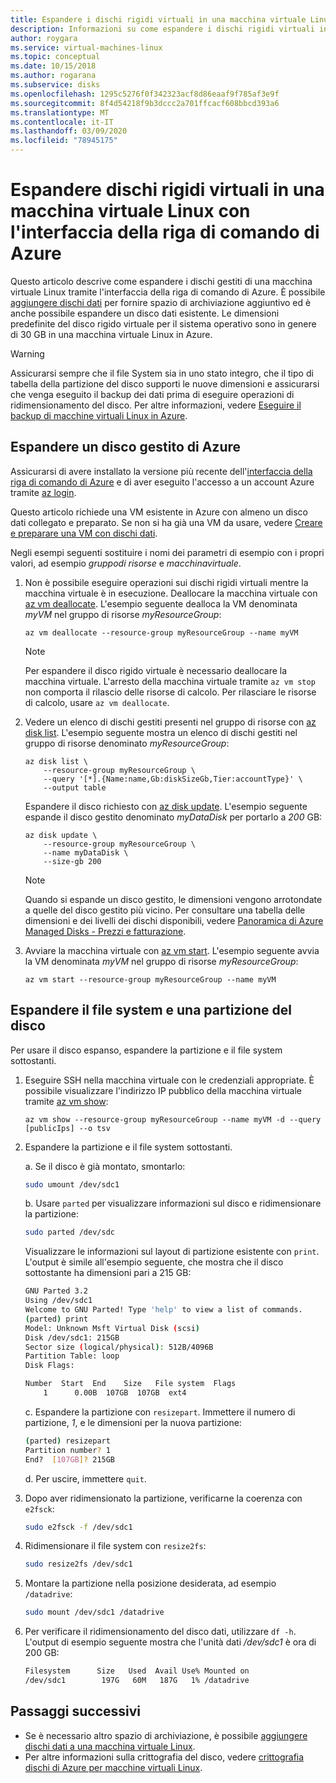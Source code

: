 ```yaml
---
title: Espandere i dischi rigidi virtuali in una macchina virtuale Linux
description: Informazioni su come espandere i dischi rigidi virtuali in una macchina virtuale Linux con l'interfaccia della riga di comando di Azure.
author: roygara
ms.service: virtual-machines-linux
ms.topic: conceptual
ms.date: 10/15/2018
ms.author: rogarana
ms.subservice: disks
ms.openlocfilehash: 1295c5276f0f342323acf8d86eaaf9f785af3e9f
ms.sourcegitcommit: 8f4d54218f9b3dccc2a701ffcacf608bbcd393a6
ms.translationtype: MT
ms.contentlocale: it-IT
ms.lasthandoff: 03/09/2020
ms.locfileid: "78945175"
---
```

# <a name="expand-virtual-hard-disks-on-a-linux-vm-with-the-azure-cli"></a>Espandere dischi rigidi virtuali in una macchina virtuale Linux con l'interfaccia della riga di comando di Azure

Questo articolo descrive come espandere i dischi gestiti di una macchina virtuale Linux tramite l'interfaccia della riga di comando di Azure. È possibile [aggiungere dischi dati](add-disk.md) per fornire spazio di archiviazione aggiuntivo ed è anche possibile espandere un disco dati esistente. Le dimensioni predefinite del disco rigido virtuale per il sistema operativo sono in genere di 30 GB in una macchina virtuale Linux in Azure. 

> [!WARNING]
> Assicurarsi sempre che il file System sia in uno stato integro, che il tipo di tabella della partizione del disco supporti le nuove dimensioni e assicurarsi che venga eseguito il backup dei dati prima di eseguire operazioni di ridimensionamento del disco. Per altre informazioni, vedere [Eseguire il backup di macchine virtuali Linux in Azure](tutorial-backup-vms.md). 

## <a name="expand-an-azure-managed-disk"></a>Espandere un disco gestito di Azure
Assicurarsi di avere installato la versione più recente dell'[interfaccia della riga di comando di Azure](/cli/azure/install-az-cli2) e di aver eseguito l'accesso a un account Azure tramite [az login](/cli/azure/reference-index#az-login).

Questo articolo richiede una VM esistente in Azure con almeno un disco dati collegato e preparato. Se non si ha già una VM da usare, vedere [Creare e preparare una VM con dischi dati](tutorial-manage-disks.md#create-and-attach-disks).

Negli esempi seguenti sostituire i nomi dei parametri di esempio con i propri valori, ad esempio *gruppodi risorse* e *macchinavirtuale*.

1. Non è possibile eseguire operazioni sui dischi rigidi virtuali mentre la macchina virtuale è in esecuzione. Deallocare la macchina virtuale con [az vm deallocate](/cli/azure/vm#az-vm-deallocate). L'esempio seguente dealloca la VM denominata *myVM* nel gruppo di risorse *myResourceGroup*:

    ```azurecli
    az vm deallocate --resource-group myResourceGroup --name myVM
    ```

    > [!NOTE]
    > Per espandere il disco rigido virtuale è necessario deallocare la macchina virtuale. L'arresto della macchina virtuale tramite `az vm stop` non comporta il rilascio delle risorse di calcolo. Per rilasciare le risorse di calcolo, usare `az vm deallocate`.

1. Vedere un elenco di dischi gestiti presenti nel gruppo di risorse con [az disk list](/cli/azure/disk#az-disk-list). L'esempio seguente mostra un elenco di dischi gestiti nel gruppo di risorse denominato *myResourceGroup*:

    ```azurecli
    az disk list \
        --resource-group myResourceGroup \
        --query '[*].{Name:name,Gb:diskSizeGb,Tier:accountType}' \
        --output table
    ```

    Espandere il disco richiesto con [az disk update](/cli/azure/disk#az-disk-update). L'esempio seguente espande il disco gestito denominato *myDataDisk* per portarlo a *200* GB:

    ```azurecli
    az disk update \
        --resource-group myResourceGroup \
        --name myDataDisk \
        --size-gb 200
    ```

    > [!NOTE]
    > Quando si espande un disco gestito, le dimensioni vengono arrotondate a quelle del disco gestito più vicino. Per consultare una tabella delle dimensioni e dei livelli dei dischi disponibili, vedere [Panoramica di Azure Managed Disks - Prezzi e fatturazione](../windows/managed-disks-overview.md).

1. Avviare la macchina virtuale con [az vm start](/cli/azure/vm#az-vm-start). L'esempio seguente avvia la VM denominata *myVM* nel gruppo di risorse *myResourceGroup*:

    ```azurecli
    az vm start --resource-group myResourceGroup --name myVM
    ```


## <a name="expand-a-disk-partition-and-filesystem"></a>Espandere il file system e una partizione del disco
Per usare il disco espanso, espandere la partizione e il file system sottostanti.

1. Eseguire SSH nella macchina virtuale con le credenziali appropriate. È possibile visualizzare l'indirizzo IP pubblico della macchina virtuale tramite [az vm show](/cli/azure/vm#az-vm-show):

    ```azurecli
    az vm show --resource-group myResourceGroup --name myVM -d --query [publicIps] --o tsv
    ```

1. Espandere la partizione e il file system sottostanti.

    a. Se il disco è già montato, smontarlo:

    ```bash
    sudo umount /dev/sdc1
    ```

    b. Usare `parted` per visualizzare informazioni sul disco e ridimensionare la partizione:

    ```bash
    sudo parted /dev/sdc
    ```

    Visualizzare le informazioni sul layout di partizione esistente con `print`. L'output è simile all'esempio seguente, che mostra che il disco sottostante ha dimensioni pari a 215 GB:

    ```bash
    GNU Parted 3.2
    Using /dev/sdc1
    Welcome to GNU Parted! Type 'help' to view a list of commands.
    (parted) print
    Model: Unknown Msft Virtual Disk (scsi)
    Disk /dev/sdc1: 215GB
    Sector size (logical/physical): 512B/4096B
    Partition Table: loop
    Disk Flags:
    
    Number  Start  End    Size   File system  Flags
        1      0.00B  107GB  107GB  ext4
    ```

    c. Espandere la partizione con `resizepart`. Immettere il numero di partizione, *1*, e le dimensioni per la nuova partizione:

    ```bash
    (parted) resizepart
    Partition number? 1
    End?  [107GB]? 215GB
    ```

    d. Per uscire, immettere `quit`.

1. Dopo aver ridimensionato la partizione, verificarne la coerenza con `e2fsck`:

    ```bash
    sudo e2fsck -f /dev/sdc1
    ```

1. Ridimensionare il file system con `resize2fs`:

    ```bash
    sudo resize2fs /dev/sdc1
    ```

1. Montare la partizione nella posizione desiderata, ad esempio `/datadrive`:

    ```bash
    sudo mount /dev/sdc1 /datadrive
    ```

1. Per verificare il ridimensionamento del disco dati, utilizzare `df -h`. L'output di esempio seguente mostra che l'unità dati */dev/sdc1* è ora di 200 GB:

    ```bash
    Filesystem      Size   Used  Avail Use% Mounted on
    /dev/sdc1        197G   60M   187G   1% /datadrive
    ```

## <a name="next-steps"></a>Passaggi successivi
* Se è necessario altro spazio di archiviazione, è possibile [aggiungere dischi dati a una macchina virtuale Linux](add-disk.md). 
* Per altre informazioni sulla crittografia del disco, vedere [crittografia dischi di Azure per macchine virtuali Linux](disk-encryption-overview.md).

